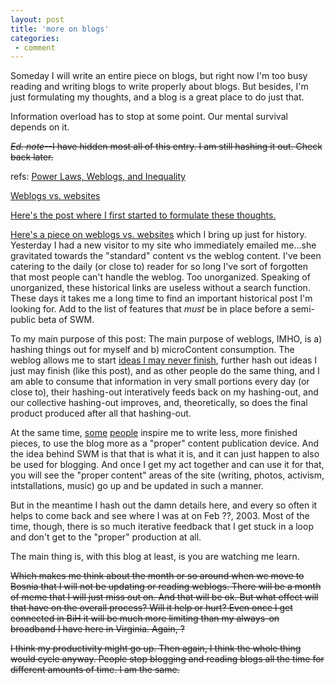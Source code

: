 ```yaml
---
layout: post
title: 'more on blogs'
categories:
 - comment
---
```


Someday I will write an entire piece on blogs, but right now I'm too busy reading and writing blogs to write properly about blogs. But besides, I'm just formulating my thoughts, and a blog is a great place to do just that.


Information overload has to stop at some point. Our mental survival depends on it.



<s><em>Ed. note</em>--I have hidden most all of this entry. I am still hashing it out. Check back later.</s>



refs: <a href="http://www.shirky.com/writings/powerlaw_weblog.html">Power Laws, Weblogs, and Inequality</a>



<a href="http://www.beaverlaw.com/2003/02/04.html#a162">Weblogs vs. websites</a>



<a href="http://127.0.0.1/djdc/index.php?archive=blog_2003_01_17.xml&id_pass=169">Here's the post where I first started to formulate these thoughts.</a>



<a href="http://www.beaverlaw.com/2003/02/04.html#a162">Here's a piece on weblogs vs. websites</a> which I bring up just for history. Yesterday I had a new visitor to my site who immediately emailed me...she gravitated towards the "standard" content vs the weblog content. I've been catering to the daily (or close to) reader for so long I've sort of forgotten that most people can't handle the weblog. Too unorganized. Speaking of unorganized, these historical links are useless without a search function. These days it takes me a long time to find an important historical post I'm looking for. Add to the list of features that *must* be in place before a semi-public beta of SWM.



To my main purpose of this post: The main purpose of weblogs, IMHO, is a) hashing things out for myself and b) microContent consumption. The weblog allows me to start <a href="http://www.danielsjourney.com/index.php?archive=blog_2002_12_02.xml&id_pass=2">ideas I may never finish</a>, further hash out ideas I just may finish (like this post), and as other people do the same thing, and I am able to consume that information in very small portions every day (or close to), their hashing-out interatively feeds back on my hashing-out, and our collective hashing-out improves, and, theoretically, so does the final product produced after all that hashing-out. 



At the same time, <a href="http://ftrain.com">some</a> <a href="http://hunkabutta.com">people</a> inspire me to write less, more finished pieces, to use the blog more as a "proper" content publication device. And the idea behind SWM is that that is what it is, and it can just happen to also be used for blogging. And once I get my act together and can use it for that, you will see the "proper content" areas of the site (writing, photos, activism, intstallations, music) go up and be updated in such a manner.



But in the meantime I hash out the damn details here, and every so often it helps to come back and see where I was at on Feb ??, 2003. Most of the time, though, there is so much iterative feedback that I get stuck in a loop and don't get to the "proper" production at all.



The main thing is, with this blog at least, is you are watching me learn.



<s>Which makes me think about the month or so around when we move to Bosnia that I will not be updating or reading weblogs. There will be a month of meme that I will just miss out on. And that will be ok. But what effect will that have on the overall process? Will it help or hurt? Even once I get connected in BiH it will be much more limiting than my always-on broadband I have here in Virginia. Again, ?



I think my productivity might go up. Then again, I think the whole thing would cycle anyway. People stop blogging and reading blogs all the time for different amounts of time. I am the same.</s>


